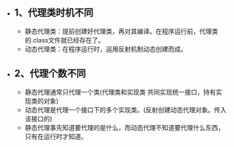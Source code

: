 - ## 1、代理类时机不同
	- 静态代理类：提前创建好代理类，再对其编译。在程序运行前，代理类的.class文件就已经存在了。
	- 动态代理类：在程序运行时，运用反射机制动态创建而成。
- ## 2、代理个数不同
	- 静态代理通常只代理一个类(代理类和实现类 共同实现统一接口，持有实现类的对象)
	- 动态代理是代理一个接口下的多个实现类。(反射创建动态代理对象。传入该接口的)
	- 静态代理事先知道要代理的是什么，而动态代理不知道要代理什么东西，只有在运行时才知道。